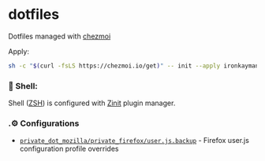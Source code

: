# dotfiles

Dotfiles managed with [chezmoi](https://github.com/twpayne/chezmoi)

Apply:
```sh
sh -c "$(curl -fsLS https://chezmoi.io/get)" -- init --apply ironkayman
```

### 🌻 Shell:
Shell ([ZSH](https://wiki.archlinux.org/title/Zsh)) is configured with [Zinit](https://github.com/zdharma-continuum/zinit) plugin manager.

### .⚙️ Configurations

- [`private_dot_mozilla/private_firefox/user.js.backup`](https://github.com/ironkayman/dotfiles/blob/master/private_dot_mozilla/private_firefox/user.js.backup) - Firefox user.js configuration profile overrides

